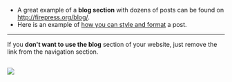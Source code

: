 - A great example of a **blog section** with dozens of posts can be found on http://firepress.org/blog/.
- Here is an example of [how you can style and format](http://firepress.org/blog/styling-and-formatting-examples-part-1/) a post.

---

If you **don't want to use the blog** section of your website, just remove the link from the navigation section.

## ![](https://raw.githubusercontent.com/firepress-org/theme-assets/master/professional-services/martine-nadal/images/navigation-blog-d.jpg)